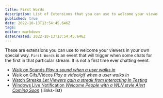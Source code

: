 ```yaml
---
title: First Words
description: List of Extensions that you can use to welcome your viewers into stream.
published: true
date: 2022-10-13T13:54:45.646Z
tags: 
editor: markdown
dateCreated: 2022-10-13T13:54:45.646Z
---
```


These are extensions you can use to welcome your viewers in your own special way. `First Words` is an event that will trigger when some chats for the first in that particular stream. It is not a first time ever chatting event.

- [Walk on Sounds *Play a sound when a user walks in*](/extensions/walkon-sounds)
- [Walk on Gifs/Videos *Play a video/gif when a user walks in*](/extensions/walkon-videos-images)
- [Watch Streaks *Let Viewers gain a streak from interacting* *In Testing*]()
- [Windows Live Notification *Welcome People with a WLN style Alert* *Coming Soon*]()
  {.links-list}